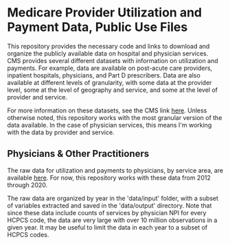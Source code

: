 # Medicare Provider Utilization and Payment Data, Public Use Files
This repository provides the necessary code and links to download and organize the publicly available data on hospital and physician services. CMS provides several different datasets with information on utilization and payments. For example, data are available on post-acute care providers, inpatient hospitals, physicians, and Part D prescribers. Data are also available at different levels of granularity, with some data at the provider level, some at the level of geography and service, and some at the level of provider and service. 

For more information on these datasets, see the CMS link [here](https://data.cms.gov/provider-summary-by-type-of-service). Unless otherwise noted, this repository works with the most granular version of the data available. In the case of physician services, this means I'm working with the data by provider and service. 

## Physicians & Other Practitioners
The raw data for utilization and payments to physicians, by service area, are available [here](https://data.cms.gov/provider-summary-by-type-of-service/medicare-physician-other-practitioners/medicare-physician-other-practitioners-by-geography-and-service). For now, this repository works with these data from 2012 through 2020.

The raw data are organized by year in the 'data/input' folder, with a subset of variables extracted and saved in the 'data/output' directory. Note that since these data include counts of services by physician NPI for every HCPCS code, the data are very large with over 10 million observations in a given year. It may be useful to limit the data in each year to a subset of HCPCS codes.
